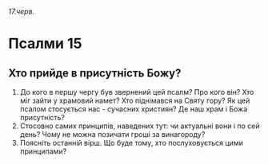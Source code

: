 
_17.черв._

# Псалми 15

## Хто прийде в присутність Божу?
1. До кого в першу чергу був звернений цей псалм? Про кого він? Хто міг зайти у храмовий намет? Хто піднімався на Святу гору? Як цей псалом стосується нас - сучасних християн? Де наш храм і Божа присутність?
2. Стосовно самих принципів, наведених тут: чи актуальні вони і по сей день? Чому не можна позичати гроші за винагороду?
3. Поясніть останній вірш. Що буде тому, хто послуховується цими принципами?
